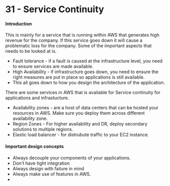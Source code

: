 # 31 - Service Continuity

#### Introduction

This is mainly for a service that is running within AWS that generates high revenue for the company. If this service goes down it will cause a problematic loss for the company. Some of the important aspects that needs to be looked at is.

* Fault tolerance - if a fault is caused at the infrastructure level, you need to ensure services are made available. 
* High Availability - if infrastructure goes down, you need to ensure the right measures are put in place so applications is still available.
* This all goes down to how you design the architecture of the application.

There are some services in AWS that is available for Service continuity for applications and infrastucture. 

* Availability zones - are a host of data centers that can be hosted your resources in AWS. Make sure you deploy them across different availability zone. 
* Region Zones - For higher availability and DR, deploy secondary solutions to multiple regions.
* Elastic load balancer - for distrubute traffic to your EC2 instance.

#### Important design concepts

* Always decouple your components of your applications.
* Don't have tight integration 
* Always design with failure in mind
* Always make use of features in AWS.
* 




